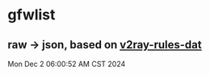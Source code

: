# gfwlist
## raw -> json, based on [v2ray-rules-dat](https://github.com/Loyalsoldier/v2ray-rules-dat)
Mon Dec  2 06:00:52 AM CST 2024

